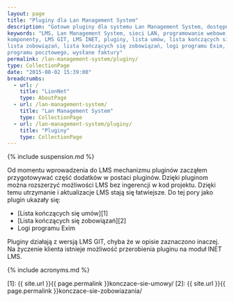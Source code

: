 ```yaml
---
layout: page
title: "Pluginy dla Lan Management System"
description: "Gotowe pluginy dla systemu Lan Management System, dostępne w ofercie LionNet"
keywords: "LMS, Lan Management System, sieci LAN, programowanie webowe, dodatki, 
komponenty, LMS GIT, LMS INET, pluginy, lista umów, lista kończących się umów,
lista zobowiązań, lista kończących się zobowiązań, logi programu Exim, logi 
programu pocztowego, wysłane faktury"
permalink: /lan-management-system/pluginy/
type: CollectionPage
date: "2015-08-02 15:39:00"
breadcrumbs:
  - url: /
    title: "LionNet"
    type: AboutPage
  - url: /lan-management-system/
    title: "Lan Management System"
    type: CollectionPage
  - url: /lan-management-system/pluginy/
    title: "Pluginy"
    type: CollectionPage
---
```


{% include suspension.md %}

Od momentu wprowadzenia do LMS mechanizmu pluginów zacząłem przygotowywać część
dodatków w postaci pluginów. Dzięki pluginom można rozszerzyć możliwości LMS bez
ingerencji w kod projektu. Dzięki temu utrzymanie i aktualizacje LMS stają się 
łatwiejsze. Do tej pory jako plugin ukazały się:

 * [Lista kończących się umów][1]
 * [Lista kończących się zobowiązań][2]
 * Logi programu Exim

Pluginy działają z wersją LMS GIT, chyba że w opisie zaznaczono inaczej. Na 
życzenie klienta istnieje możliwość przerobienia pluginu na moduł INET LMS.

{% include acronyms.md %}

[1]: {{ site.url }}{{ page.permalink }}konczace-sie-umowy/
[2]: {{ site.url }}{{ page.permalink }}konczace-sie-zobowiazania/
